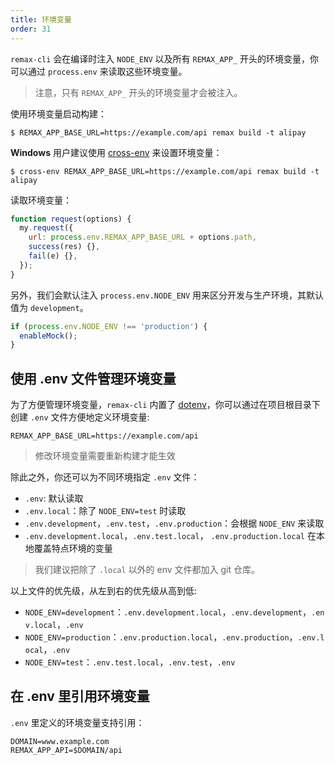 ```yaml
---
title: 环境变量
order: 31
---
```


`remax-cli` 会在编译时注入 `NODE_ENV` 以及所有 `REMAX_APP_` 开头的环境变量，你可以通过 `process.env` 来读取这些环境变量。

> 注意，只有 `REMAX_APP_` 开头的环境变量才会被注入。

使用环境变量启动构建：

```
$ REMAX_APP_BASE_URL=https://example.com/api remax build -t alipay
```

**Windows** 用户建议使用 [cross-env](https://www.npmjs.com/package/cross-env) 来设置环境变量：

```
$ cross-env REMAX_APP_BASE_URL=https://example.com/api remax build -t alipay
```

读取环境变量：

```javascript
function request(options) {
  my.request({
    url: process.env.REMAX_APP_BASE_URL + options.path,
    success(res) {},
    fail(e) {},
  });
}
```

另外，我们会默认注入 `process.env.NODE_ENV` 用来区分开发与生产环境，其默认值为 `development`。

```javascript
if (process.env.NODE_ENV !== 'production') {
  enableMock();
}
```

## 使用 .env 文件管理环境变量

为了方便管理环境变量，`remax-cli` 内置了 [dotenv](https://github.com/motdotla/dotenv)，你可以通过在项目根目录下创建 `.env` 文件方便地定义环境变量:

```
REMAX_APP_BASE_URL=https://example.com/api
```

> 修改环境变量需要重新构建才能生效

除此之外，你还可以为不同环境指定 `.env` 文件：

- `.env`: 默认读取
- `.env.local`：除了 `NODE_ENV=test` 时读取
- `.env.development`，`.env.test`，`.env.production`：会根据 `NODE_ENV` 来读取
- `.env.development.local`，`.env.test.local`， `.env.production.local` 在本地覆盖特点环境的变量

> 我们建议把除了 `.local` 以外的 env 文件都加入 git 仓库。

以上文件的优先级，从左到右的优先级从高到低:

- `NODE_ENV=development`：`.env.development.local`，`.env.development`，`.env.local`，`.env`
- `NODE_ENV=production`：`.env.production.local`，`.env.production`，`.env.local`，`.env`
- `NODE_ENV=test`：`.env.test.local`，`.env.test`，`.env`

## 在 .env 里引用环境变量

`.env` 里定义的环境变量支持引用：

```
DOMAIN=www.example.com
REMAX_APP_API=$DOMAIN/api
```
